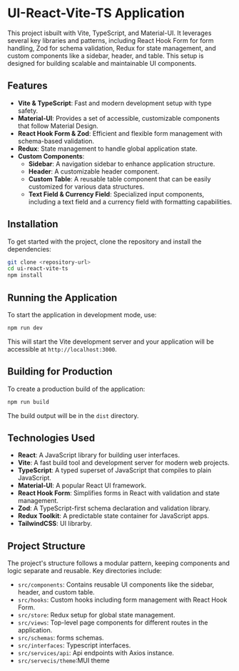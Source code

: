 

# UI-React-Vite-TS Application

This project isbuilt with Vite, TypeScript, and Material-UI. It leverages several key libraries and patterns, including React Hook Form for form handling, Zod for schema validation, Redux for state management, and custom components like a sidebar, header, and table. This setup is designed for building scalable and maintainable UI components.

## Features

- **Vite & TypeScript**: Fast and modern development setup with type safety.
- **Material-UI**: Provides a set of accessible, customizable components that follow Material Design.
- **React Hook Form & Zod**: Efficient and flexible form management with schema-based validation.
- **Redux**: State management to handle global application state.
- **Custom Components**:
  - **Sidebar**: A navigation sidebar to enhance application structure.
  - **Header**: A customizable header component.
  - **Custom Table**: A reusable table component that can be easily customized for various data structures.
  - **Text Field & Currency Field**: Specialized input components, including a text field and a currency field with formatting capabilities.

## Installation

To get started with the project, clone the repository and install the dependencies:

```bash
git clone <repository-url>
cd ui-react-vite-ts
npm install
```

## Running the Application

To start the application in development mode, use:

```bash
npm run dev
```

This will start the Vite development server and your application will be accessible at `http://localhost:3000`.

## Building for Production

To create a production build of the application:

```bash
npm run build
```

The build output will be in the `dist` directory.

## Technologies Used

- **React**: A JavaScript library for building user interfaces.
- **Vite**: A fast build tool and development server for modern web projects.
- **TypeScript**: A typed superset of JavaScript that compiles to plain JavaScript.
- **Material-UI**: A popular React UI framework.
- **React Hook Form**: Simplifies forms in React with validation and state management.
- **Zod**: A TypeScript-first schema declaration and validation library.
- **Redux Toolkit**: A predictable state container for JavaScript apps.
- **TailwindCSS**: UI librarby.

## Project Structure

The project's structure follows a modular pattern, keeping components and logic separate and reusable. Key directories include:

- `src/components`: Contains reusable UI components like the sidebar, header, and custom table.
- `src/hooks`: Custom hooks including form management with React Hook Form.
- `src/store`: Redux setup for global state management.
- `src/views`: Top-level page components for different routes in the application.
- `src/schemas`: forms schemas.
- `src/interfaces`: Typescript interfaces.
- `src/services/api`: Api endpoints with Axios instance.
- `src/servecis/theme`:MUI theme
